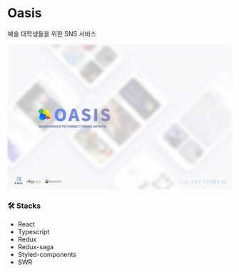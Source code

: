 # Oasis

예술 대학생들을 위한 SNS 서비스

![oasis](https://github.com/numeru/oasis/blob/main/src/readme/oasis.png)

### 🛠 Stacks

- React
- Typescript
- Redux
- Redux-saga
- Styled-components
- SWR